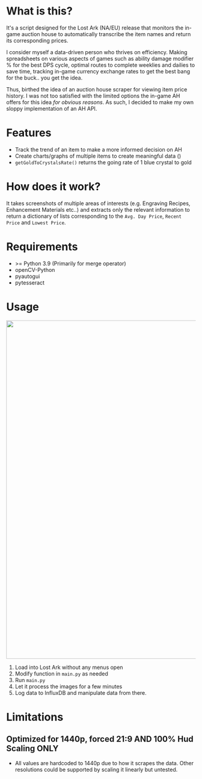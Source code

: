 # What is this?
It's a script designed for the Lost Ark (NA/EU) release that monitors the in-game auction house to automatically transcribe the item names and return its corresponding prices. 

I consider myself a data-driven person who thrives on efficiency. Making spreadsheets on various aspects of games such as ability damage modifier % for the best DPS cycle, optimal routes to complete weeklies and dailies to save time, tracking in-game currency exchange rates to get the best bang for the buck.. you get the idea. 

Thus, birthed the idea of an auction house scraper for viewing item price history. I was not too satisfied with the limited options the in-game AH offers for this idea _for obvious reasons_. As such, I decided to make my own sloppy implementation of an AH API.

# Features
* Track the trend of an item to make a more informed decision on AH
* Create charts/graphs of multiple items to create meaningful data ()
* `getGoldToCrystalsRate()` returns the going rate of 1 blue crystal to gold

# How does it work?
It takes screenshots of multiple areas of interests (e.g. Engraving Recipes, Enhancement Materials etc..) and extracts only the relevant information to return a dictionary of lists corresponding to the `Avg. Day Price`, `Recent Price` and `Lowest Price`. 

# Requirements
* \>= Python 3.9 (Primarily for merge operator)
* openCV-Python
* pyautogui
* pytesseract

# Usage

<p align="center"><img width=900 src="https://i.imgur.com/y5VhwsN.gif"></p>

1. Load into Lost Ark without any menus open
2. Modify function in `main.py` as needed
3. Run `main.py` 
4. Let it process the images for a few minutes
5. Log data to InfluxDB and manipulate data from there.

# Limitations
## Optimized for 1440p, forced 21:9 AND 100% Hud Scaling ONLY
* All values are hardcoded to 1440p due to how it scrapes the data. Other resolutions could be supported by scaling it linearly but untested.